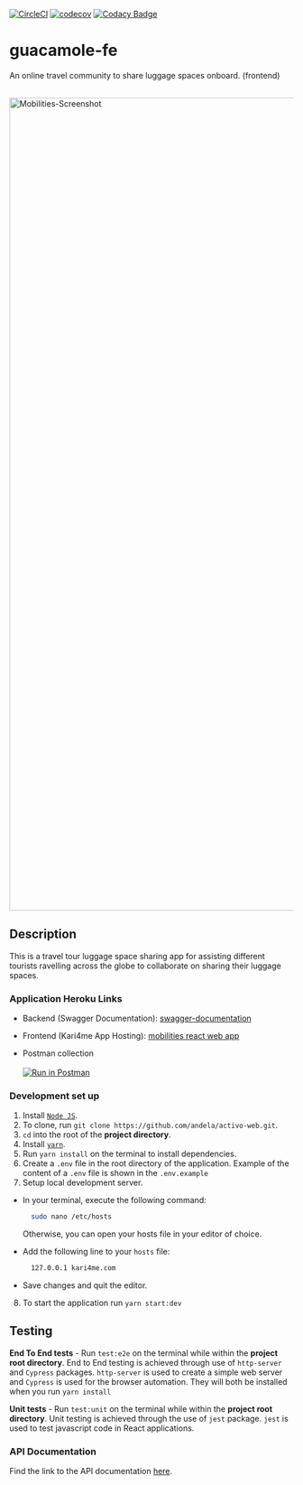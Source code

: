 [![CircleCI](https://circleci.com/gh/mashafrancis/guacamole-fe.svg?style=svg&circle-token=9db4655cf67735853e2ca047c4b6fb52cfc198c4)](https://circleci.com/gh/mashafrancis/guacamole-fe)
[![codecov](https://codecov.io/gh/mashafrancis/guacamole-fe/branch/develop/graph/badge.svg?token=5Pw7MjAUvr)](https://codecov.io/gh/mashafrancis/guacamole-fe)
[![Codacy Badge](https://api.codacy.com/project/badge/Grade/ba779484639543769150bf12f6d5f90a)](https://www.codacy.com?utm_source=github.com&amp;utm_medium=referral&amp;utm_content=mashafrancis/guacamole-fe&amp;utm_campaign=Badge_Grade)

# guacamole-fe
An online travel community to share luggage spaces onboard. (frontend)

<br />
<img width="1440" alt="Mobilities-Screenshot" src="https://res.cloudinary.com/almondgreen/image/upload/v1571069023/Mobilities/Screenshot_2019-10-14_at_19.02.53_btvc2o.png">
<br />

## Description
This is a travel tour luggage space sharing app for assisting different tourists ravelling across the globe to collaborate on sharing their luggage spaces.

### Application Heroku Links

-   Backend (Swagger Documentation):
    [swagger-documentation](https://mobilities-api.herokuapp.com/)

-   Frontend (Kari4me App Hosting):
    [mobilities react web app](https://mobilities-staging.herokuapp.com/)

-   Postman collection
    <br />
    <br />
    [![Run in Postman](https://run.pstmn.io/button.svg)](https://app.getpostman.com/run-collection/f9f0f4ab064818fbf641)

### Development set up
1. Install [`Node JS`](https://nodejs.org/en/).
2. To clone, run `git clone https://github.com/andela/activo-web.git`.
3. `cd` into the root of the **project directory**.
4. Install [`yarn`](https://yarnpkg.com/en/docs/install#mac-stable).
5. Run `yarn install` on the terminal to install dependencies.
6. Create a `.env` file in the root directory of the application. Example of the content of a `.env` file is shown in the `.env.example`
7. Setup local development server.

- In your terminal, execute the following command:
  ```bash
    sudo nano /etc/hosts
  ```
  Otherwise, you can open your hosts file in your editor of choice.
- Add the following line to your `hosts` file:

  ```bash
    127.0.0.1 kari4me.com
  ```

- Save changes and quit the editor.

8. To start the application run `yarn start:dev`

## Testing

**End To End tests** - Run `test:e2e` on the terminal while within the **project root directory**. End to End testing is achieved through use of `http-server` and `Cypress` packages. `http-server` is used to create a simple web server and `Cypress` is used for the browser automation. They will both be installed when you run `yarn install`

**Unit tests** - Run `test:unit` on the terminal while within the **project root directory**. Unit testing is achieved through the use of `jest` package. `jest` is used to test javascript code in React applications.

### API Documentation

Find the link to the API documentation [here](https://github.com/mashafrancis/guacamole-be).

